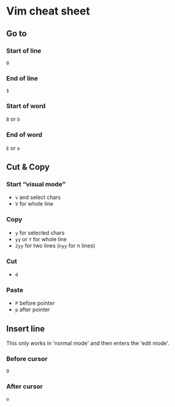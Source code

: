 # Vim cheat sheet

## Go to
### Start of line
`0`

### End of line
`$`

### Start of word
`B` or `b`

### End of word

`E` or `e`

## Cut & Copy
### Start “visual mode”
* `v` and select chars
* `V` for whole line

### Copy
* `y` for selected chars
* `yy` or `Y` for whole line
* `2yy` for two lines (`nyy` for n lines)

### Cut
* `d`

### Paste
* `P` before pointer
* `p` after pointer

## Insert line
This only works in 'normal mode' and then enters the 'edit mode'.

### Before cursor
`O`

### After cursor
`o`
